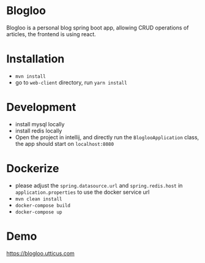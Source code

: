 # Blogloo
Blogloo is a personal blog spring boot app, allowing CRUD operations of articles, the frontend is using react.

# Installation
- `mvn install`
- go to `web-client` directory, run `yarn install`

# Development
- install mysql locally
- install redis locally
- Open the project in intellij, and directly run the `BloglooApplication` class, the app should start on `localhost:8080`

# Dockerize
- please adjust the `spring.datasource.url` and `spring.redis.host` in `application.properties` to use the docker service url
- `mvn clean install`
- `docker-compose build`
- `docker-compose up`

# Demo
<a href="https://blogloo.utticus.com/" target="_blank">https://blogloo.utticus.com</a>
